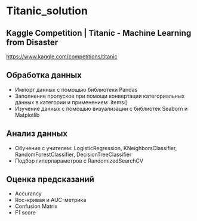 # Titanic_solution

## Kaggle Competition | Titanic - Machine Learning from Disaster
https://www.kaggle.com/competitions/titanic

## Обработка данных
- Импорт данных с помощью библиотеки Pandas
- Заполнение пропусков при помощи конвертации категориальных данных в категории и применением .items()
- Изучение данных с помощью визуализации с библиотек Seaborn и Matplotlib

## Анализ данных
- Обучение с учителем: LogisticRegression, KNeighborsClassifier, RandomForestClassifier, DecisionTreeClassifier
- Подбор гиперпараметров с RandomizedSearchCV

## Оценка предсказаний
- Accurancy
- Roc-кривая и AUC-метрика
- Confusion Matrix
- F1 score
